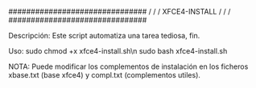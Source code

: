 
###############################
/                             /
/       XFCE4-INSTALL         /
/                             /
###############################

Descripción:
  Este script automatiza una tarea tediosa, fin.

Uso:
  sudo chmod +x xfce4-install.sh\n
  sudo bash xfce4-install.sh

NOTA:
  Puede modificar los complementos de instalación en
  los ficheros xbase.txt (base xfce4) y compl.txt (complementos utiles).
